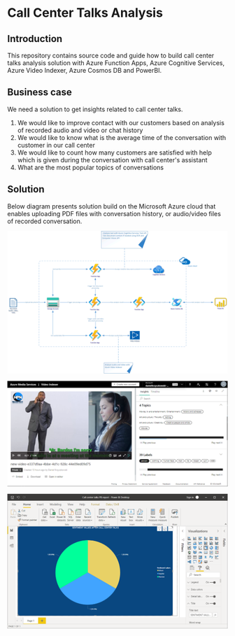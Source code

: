 # Call Center Talks Analysis

## Introduction

This repository contains source code and guide how to build call center talks analysis solution with Azure Function Apps, Azure Cognitive Services, Azure Video Indexer, Azure Cosmos DB and PowerBI.

## Business case

We need a solution to get insights related to call center talks.

1. We would like to improve contact with our customers based on analysis of recorded audio and video or chat history
2. We would like to know what is the average time of the conversation with customer in our call center
3. We would like to count how many customers are satisfied with help which is given during the conversation with call center's assistant
4. What are the most popular topics of conversations



## Solution

Below diagram presents solution build on the Microsoft Azure cloud that enables uploading PDF files with conversation history, or audio/video files of recorded conversation.

![call-center-talks-analysis.png](images/call-center-talks-analysis.png)

![call-center-talks-analysis-video-indexer.PNG](images/call-center-talks-analysis-video-indexer.PNG)

![call-center-talks-analysis-powerbi.png](images/call-center-talks-analysis-powerbi.png)